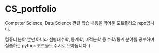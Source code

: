 # CS_portfolio
Computer Science, Data Science 관련 학습 내용을 적어둔 포트폴리오 repo입니다. 

컴퓨터 분야 뿐만 아니라 선형대수학, 통계학, 미적분학 등 수학/통계 분야를 공부하며 실습하는 python 코드들도 수시로 모아둡니다 :)

